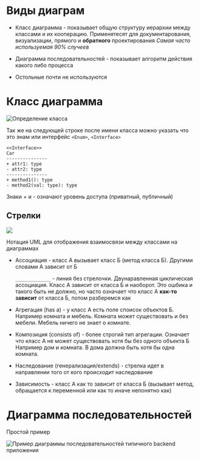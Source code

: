 # Виды диаграм
- Класс диаграмма - показывает общую структуру иерархии между классами и их кооперацию.
	Применятесят для документарования, визуализации, прямого и **обратного** проектирования
	*Самая часто используемая 90% случеев*
	
- Диаграмма последовательностей - показывает алгоритм действия какого либо процесса
  
- Остольные почти не используются


# Класс диаграмма

![Определение класса](https://media.geeksforgeeks.org/wp-content/uploads/20240118123645/Class-Notation.webp)

Так же на следующей строке после имени класса можно указать что это энам или интерфейс `<Enum>`, `<Interface>`

```
<<Interface>>
Car
---------------
+ attr1: type
- attr2: type
---------------
+ method1(): type
- method2(val: type): type
```

Знаки + и - означают уровень доступа (приватный, публичный)
## Стрелки
[![](https://upload.wikimedia.org/wikipedia/commons/thumb/7/77/Uml_classes_ru.svg/351px-Uml_classes_ru.svg.png)](https://commons.wikimedia.org/wiki/File:Uml_classes_ru.svg?uselang=ru)

Нотация UML для отображения взаимосвязи между классами на диаграммах

- Ассоциация - класс А вызывает класс Б (метод класса Б). Другими словами А зависит от Б
  
  `_____________` - линия без стрелочки. Двунаравленная циклическая ассоциация. Класс А зависит от класса Б и наоборот. Это ошбика и такого быть не должно, но часто означает что класс А **как-то зависит** от класса Б, потом разберемся как
  
- Агрегация (has a) - у класс А есть поле споисок объектов Б. 
  Например комната и мебель. Комната может существовать и без мебели. Мебель ничего не знает о комнате.

- Композиция (consists of) - более строгий тип агрегации. Означает что класс А не может существовать хотя бы без одного объекта Б
  Например дом и комната. В дома должна быть хотя бы одна комната.
  
- Наследование (генерализация/extends) - стрелка идет в направлении того от кого происходит наследование
  
- Зависимость - класс А как то зависит от класса Б (вызывает метод, обращается к переменной или как то иначе непонятно как)

# Диаграмма последовательностей
Простой пример

![Пример диаграммы последовательностей типичного backend приложения](https://habrastorage.org/r/w1560/getpro/habr/upload_files/355/aae/3f2/355aae3f266f4762d706b7a663545f19.png)